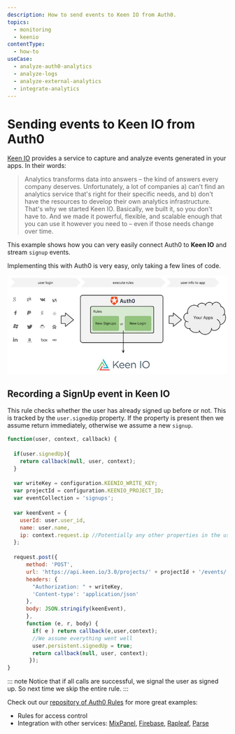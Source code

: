```yaml
---
description: How to send events to Keen IO from Auth0.
topics:
  - monitoring
  - keenio
contentType:
  - how-to
useCase:
  - analyze-auth0-analytics
  - analyze-logs
  - analyze-external-analytics
  - integrate-analytics
---
```

# Sending events to Keen IO from Auth0

[Keen IO](http://keen.io) provides a service to capture and analyze events generated in your apps. In their words:

> Analytics transforms data into answers – the kind of answers every company deserves. Unfortunately, a lot of companies a) can't find an analytics service that's right for their specific needs, and b) don't have the resources to develop their own analytics infrastructure. That's why we started Keen IO. Basically, we built it, so you don't have to. And we made it powerful, flexible, and scalable enough that you can use it however you need to – even if those needs change over time.

This example shows how you can very easily connect Auth0 to __Keen IO__ and stream `signup` events.

Implementing this with Auth0 is very easy, only taking a few lines of code.

![Keen IO Dataflow](/media/articles/tutorials/keen-io-dataflow.png)

## Recording a SignUp event in Keen IO

This rule checks whether the user has already signed up before or not. This is tracked by the `user.signedUp` property. If the property is present then we assume return immediately, otherwise we assume a new `signup`.

```js
function(user, context, callback) {

  if(user.signedUp){
    return callback(null, user, context);
  }

  var writeKey = configuration.KEENIO_WRITE_KEY;
  var projectId = configuration.KEENIO_PROJECT_ID;
  var eventCollection = 'signups';

  var keenEvent = {
    userId: user.user_id,
    name: user.name,
    ip: context.request.ip //Potentially any other properties in the user profile/context
  };

  request.post({
      method: 'POST',
      url: 'https://api.keen.io/3.0/projects/' + projectId + '/events/' + eventCollection,
      headers: {
        "Authorization: " + writeKey,
        'Content-type': 'application/json'
      },
      body: JSON.stringify(keenEvent),
      }, 
      function (e, r, body) {
        if( e ) return callback(e,user,context);
        //We assume everything went well
        user.persistent.signedUp = true;
        return callback(null, user, context);
       });
}
```

::: note
Notice that if all calls are successful, we signal the user as signed up. So next time we skip the entire rule.
:::

Check out our [repository of Auth0 Rules](https://github.com/auth0/rules) for more great examples:

* Rules for access control
* Integration with other services: [MixPanel](http://mixpanel.com), [Firebase](http://firebase.com), [Rapleaf](http://rapleaf.com), [Parse](http://parse.com)
